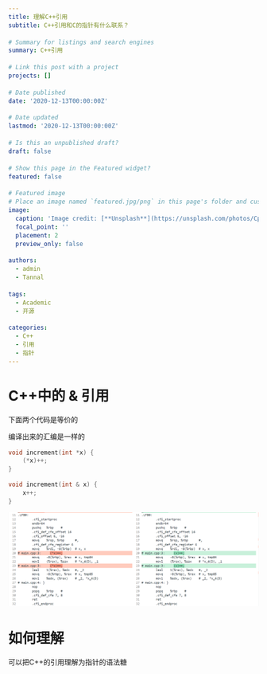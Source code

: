 ```yaml
---
title: 理解C++引用
subtitle: C++引用和C的指针有什么联系？

# Summary for listings and search engines
summary: C++引用

# Link this post with a project
projects: []

# Date published
date: '2020-12-13T00:00:00Z'

# Date updated
lastmod: '2020-12-13T00:00:00Z'

# Is this an unpublished draft?
draft: false

# Show this page in the Featured widget?
featured: false

# Featured image
# Place an image named `featured.jpg/png` in this page's folder and customize its options here.
image:
  caption: 'Image credit: [**Unsplash**](https://unsplash.com/photos/CpkOjOcXdUY)'
  focal_point: ''
  placement: 2
  preview_only: false

authors:
  - admin
  - Tannal

tags:
  - Academic
  - 开源

categories:
  - C++
  - 引用
  - 指针
---
```


# C++中的 & 引用

下面两个代码是等价的

编译出来的汇编是一样的

```c
void increment(int *x) {
    (*x)++;
}

```

```cpp
void increment(int & x) {
    x++;
}

```

![](featured.png)

# 如何理解

可以把C++的引用理解为指针的语法糖




